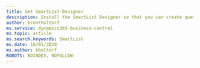 ```yaml
---
title: Get SmartList Designer
description: Install the SmartList Designer so that you can create queries across your Business Central data.
author: brentholtorf
ms.service: dynamics365-business-central
ms.topic: article
ms.search.keywords: SmartList
ms.date: 10/01/2020
ms.author: bholtorf
ROBOTS: NOINDEX, NOFOLLOW
---
```

<!--# Get SmartList Designer

The following procedure will take you through the steps to install and set up SmartList Designer with your Business Central tenant. SmartList Designer must be installed and configured to your Business Central tenant before SmartList queries can be created.

> [!NOTE]
> SmartList Designer must be installed once in the [!INCLUDE [prodshort](includes/prodshort.md)] online tenant and can then be used by any user who has the relevant permissions.

## To install SmartList Designer

1. Choose the ![Lightbulb that opens the Tell Me feature.](media/ui-search/search_small.png "Tell me what you want to do") icon, enter **SmartList Designer Setup**, and then choose the related link.
2. Choose the **Install SmartList Designer from AppSource** link.
3. Choose the **GET IT NOW** button.
4. If prompted, enter your account name and password.
5. Read the disclaimer, and choose **Continue** if you agree. If you do not agree, close the message by select the X in the upper right corner of the message.
6. Specify the environment that you want to install SmartList Designer into.
7. Choose the relevant fields to agree to each of the terms that are listed.
8. Choose **Install**.
9. Navigate back to the **SmartList Designer Setup** page in [!INCLUDE [prodshort](includes/prodshort.md)].
10. Verify that the **SmartList Designer App ID** and **Microsoft Entra tenant ID** fields are populated.
11. Select **OK**

> [!Note]
> It can take several minutes for the SmartList Designer app to be recognized.

> [!Tip]
> If the **SmartList Designer App ID** field remains blank after several minutes, navigate to [PowerApps.microsoft.com](https://powerapps.microsoft.com/), log in with your administrative account, choose the environment that you installed SmartList Designer in, choose the context menu next to the SmartList Designer app, and copy the app ID. You can then paste the value into the **SmartList Designer App ID** field in [!INCLUDE [prodshort](includes/prodshort.md)].

## <a name="permissions"></a>SmartLists and permissions

By default, only users that have SUPER permissions can create and preview SmartList queries. You can grant permission to other users to create and preview SmartList queries by assigning them the *SmartList Designer* permission set, or adding users or user groups to the *SmartList Designer* permission set. For more information, see [Assign Permissions to Users and Groups](ui-define-granular-permissions.md).  

<!--Permissions to create and preview SmartList queries are two separate permissions. To create a SmartList query, the user must have permissions to system object 9600. To preview a SmartList query, the user must have permissions to system object 9500.-->

<!--### Permission to preview SmartLists

Permissions will need to be granted to any user that should have the ability to preview the results of a SmartList query definition. To grant this permission, navigate to permission sets, select the SmartList Designer permission set, and add permissions to system object 9605.  

> [!IMPORTANT]
> By granting this permission, you are granting the user the right to preview any data results from the SmartList query being defined. The user must still have permissions to the tables defined in the query in order to see data.

### SmartList query permissions

Users will need to be granted permissions to each SmartList query created for them to view the SmartList query. To do this, navigate to permission sets, create a new permission set, add permissions to the permission set and then add users or user groups to the permission set.  

To add permissions to the user defined permission set, select **Permissions** once the user-defined permission set is created. From the **Permissions** page, select **SmartList Permissions** from the actions at the top. The action may be hidden under the (…) option.  

Add the desired SmartList queries to the user-defined permission set. Permissions can also be added from the **SmartList Management** page however, the user-defined permission set must exist to use that functionality.  

## See also

[Create Custom Queries using SmartLists](bi-smartlists.md)  -->
